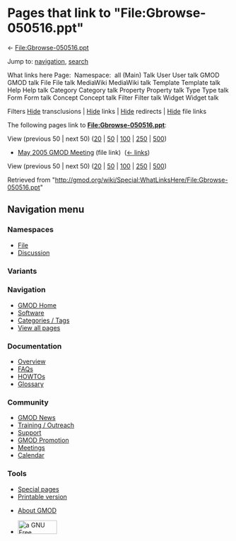 <div id="mw-page-base" class="noprint">

</div>

<div id="mw-head-base" class="noprint">

</div>

<div id="content" class="mw-body" role="main">

<span id="top"></span>

<div id="mw-js-message" style="display:none;">

</div>



# <span dir="auto">Pages that link to "File:Gbrowse-050516.ppt"</span>

<div id="bodyContent">

<div id="contentSub">

←
[File:Gbrowse-050516.ppt](/wiki/File:Gbrowse-050516.ppt "File:Gbrowse-050516.ppt")

</div>

<div id="jump-to-nav" class="mw-jump">

Jump to: [navigation](#mw-navigation), [search](#p-search)

</div>

<div id="mw-content-text">

What links here Page:  Namespace:  all (Main) Talk User User talk GMOD
GMOD talk File File talk MediaWiki MediaWiki talk Template Template talk
Help Help talk Category Category talk Property Property talk Type Type
talk Form Form talk Concept Concept talk Filter Filter talk Widget
Widget talk

Filters
[Hide](/mediawiki/index.php?title=Special:WhatLinksHere/File:Gbrowse-050516.ppt&hidetrans=1 "Special:WhatLinksHere/File:Gbrowse-050516.ppt")
transclusions \|
[Hide](/mediawiki/index.php?title=Special:WhatLinksHere/File:Gbrowse-050516.ppt&hidelinks=1 "Special:WhatLinksHere/File:Gbrowse-050516.ppt")
links \|
[Hide](/mediawiki/index.php?title=Special:WhatLinksHere/File:Gbrowse-050516.ppt&hideredirs=1 "Special:WhatLinksHere/File:Gbrowse-050516.ppt")
redirects \|
[Hide](/mediawiki/index.php?title=Special:WhatLinksHere/File:Gbrowse-050516.ppt&hideimages=1 "Special:WhatLinksHere/File:Gbrowse-050516.ppt")
file links

The following pages link to
**[File:Gbrowse-050516.ppt](/wiki/File:Gbrowse-050516.ppt "File:Gbrowse-050516.ppt")**:

View (previous 50 \| next 50)
([20](/mediawiki/index.php?title=Special:WhatLinksHere/File:Gbrowse-050516.ppt&limit=20 "Special:WhatLinksHere/File:Gbrowse-050516.ppt")
\|
[50](/mediawiki/index.php?title=Special:WhatLinksHere/File:Gbrowse-050516.ppt&limit=50 "Special:WhatLinksHere/File:Gbrowse-050516.ppt")
\|
[100](/mediawiki/index.php?title=Special:WhatLinksHere/File:Gbrowse-050516.ppt&limit=100 "Special:WhatLinksHere/File:Gbrowse-050516.ppt")
\|
[250](/mediawiki/index.php?title=Special:WhatLinksHere/File:Gbrowse-050516.ppt&limit=250 "Special:WhatLinksHere/File:Gbrowse-050516.ppt")
\|
[500](/mediawiki/index.php?title=Special:WhatLinksHere/File:Gbrowse-050516.ppt&limit=500 "Special:WhatLinksHere/File:Gbrowse-050516.ppt"))

- [May 2005 GMOD
  Meeting](/wiki/May_2005_GMOD_Meeting "May 2005 GMOD Meeting") (file
  link) ‎ <span class="mw-whatlinkshere-tools">([←
  links](/mediawiki/index.php?title=Special:WhatLinksHere&target=May+2005+GMOD+Meeting "Special:WhatLinksHere"))</span>

View (previous 50 \| next 50)
([20](/mediawiki/index.php?title=Special:WhatLinksHere/File:Gbrowse-050516.ppt&limit=20 "Special:WhatLinksHere/File:Gbrowse-050516.ppt")
\|
[50](/mediawiki/index.php?title=Special:WhatLinksHere/File:Gbrowse-050516.ppt&limit=50 "Special:WhatLinksHere/File:Gbrowse-050516.ppt")
\|
[100](/mediawiki/index.php?title=Special:WhatLinksHere/File:Gbrowse-050516.ppt&limit=100 "Special:WhatLinksHere/File:Gbrowse-050516.ppt")
\|
[250](/mediawiki/index.php?title=Special:WhatLinksHere/File:Gbrowse-050516.ppt&limit=250 "Special:WhatLinksHere/File:Gbrowse-050516.ppt")
\|
[500](/mediawiki/index.php?title=Special:WhatLinksHere/File:Gbrowse-050516.ppt&limit=500 "Special:WhatLinksHere/File:Gbrowse-050516.ppt"))

</div>

<div class="printfooter">

Retrieved from
"<http://gmod.org/wiki/Special:WhatLinksHere/File:Gbrowse-050516.ppt>"

</div>

<div id="catlinks" class="catlinks catlinks-allhidden">

</div>

<div class="visualClear">

</div>

</div>

</div>

<div id="mw-navigation">

## Navigation menu

<div id="mw-head">



<div id="left-navigation">

<div id="p-namespaces" class="vectorTabs" role="navigation"
aria-labelledby="p-namespaces-label">

### Namespaces

- <span id="ca-nstab-image"><a href="/wiki/File:Gbrowse-050516.ppt" accesskey="c"
  title="View the file page [c]">File</a></span>
- <span id="ca-talk"><a
  href="/mediawiki/index.php?title=File_talk:Gbrowse-050516.ppt&amp;action=edit&amp;redlink=1"
  accesskey="t"
  title="Discussion about the content page [t]">Discussion</a></span>

</div>

<div id="p-variants" class="vectorMenu emptyPortlet" role="navigation"
aria-labelledby="p-variants-label">

### 

### Variants[](#)

<div class="menu">

</div>

</div>

</div>

<div id="right-navigation">





</div>



</div>

</div>

</div>

<div id="mw-panel">

<div id="p-logo" role="banner">

<a href="/wiki/Main_Page"
style="background-image: url(http://gmod.org/images/GMOD-cogs.png);"
title="Visit the main page"></a>

</div>

<div id="p-Navigation" class="portal" role="navigation"
aria-labelledby="p-Navigation-label">

### Navigation

<div class="body">

- <span id="n-GMOD-Home">[GMOD Home](/wiki/Main_Page)</span>
- <span id="n-Software">[Software](/wiki/GMOD_Components)</span>
- <span id="n-Categories-.2F-Tags">[Categories /
  Tags](/wiki/Categories)</span>
- <span id="n-View-all-pages">[View all
  pages](/wiki/Special:AllPages)</span>

</div>

</div>

<div id="p-Documentation" class="portal" role="navigation"
aria-labelledby="p-Documentation-label">

### Documentation

<div class="body">

- <span id="n-Overview">[Overview](/wiki/Overview)</span>
- <span id="n-FAQs">[FAQs](/wiki/Category:FAQ)</span>
- <span id="n-HOWTOs">[HOWTOs](/wiki/Category:HOWTO)</span>
- <span id="n-Glossary">[Glossary](/wiki/Glossary)</span>

</div>

</div>

<div id="p-Community" class="portal" role="navigation"
aria-labelledby="p-Community-label">

### Community

<div class="body">

- <span id="n-GMOD-News">[GMOD News](/wiki/GMOD_News)</span>
- <span id="n-Training-.2F-Outreach">[Training /
  Outreach](/wiki/Training_and_Outreach)</span>
- <span id="n-Support">[Support](/wiki/Support)</span>
- <span id="n-GMOD-Promotion">[GMOD
  Promotion](/wiki/GMOD_Promotion)</span>
- <span id="n-Meetings">[Meetings](/wiki/Meetings)</span>
- <span id="n-Calendar">[Calendar](/wiki/Calendar)</span>

</div>

</div>

<div id="p-tb" class="portal" role="navigation"
aria-labelledby="p-tb-label">

### Tools

<div class="body">

- <span id="t-specialpages"><a href="/wiki/Special:SpecialPages" accesskey="q"
  title="A list of all special pages [q]">Special pages</a></span>
- <span id="t-print"><a
  href="/mediawiki/index.php?title=Special:WhatLinksHere/File:Gbrowse-050516.ppt&amp;printable=yes"
  rel="alternate" accesskey="p"
  title="Printable version of this page [p]">Printable version</a></span>

</div>

</div>

</div>

</div>

<div id="footer" role="contentinfo">

- <span id="footer-places-about">[About
  GMOD](/wiki/GMOD:About "GMOD:About")</span>

<!-- -->

- <span id="footer-copyrightico">[<img src="http://www.gnu.org/graphics/gfdl-logo-small.png" width="88"
  height="31" alt="a GNU Free Documentation License" />](http://www.gnu.org/licenses/fdl-1.3.html)</span>




</div>
